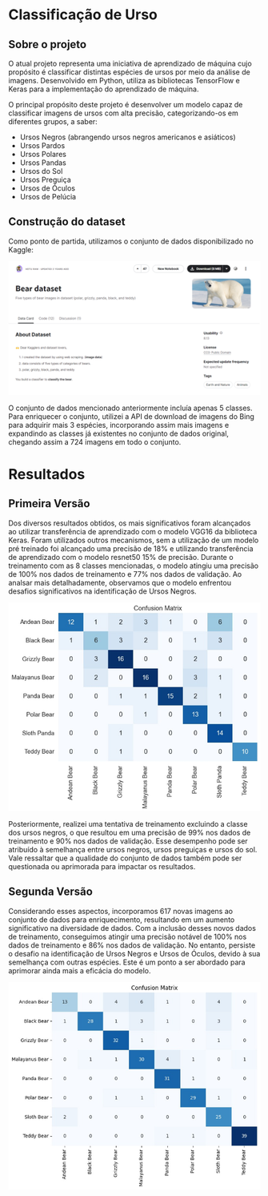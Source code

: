 # Classificação de Urso

## Sobre o projeto

O atual projeto representa uma iniciativa de aprendizado de máquina cujo propósito é classificar distintas espécies de ursos por meio da análise de imagens. Desenvolvido em Python, utiliza as bibliotecas TensorFlow e Keras para a implementação do aprendizado de máquina.

O principal propósito deste projeto é desenvolver um modelo capaz de classificar imagens de ursos com alta precisão, categorizando-os em diferentes grupos, a saber:

- Ursos Negros (abrangendo ursos negros americanos e asiáticos)
- Ursos Pardos
- Ursos Polares
- Ursos Pandas
- Ursos do Sol
- Ursos Preguiça
- Ursos de Óculos
- Ursos de Pelúcia

## Construção do dataset

Como ponto de partida, utilizamos o conjunto de dados disponibilizado no Kaggle:

![Dataset Kaggle](/imagens/kaggle-dataset.png)

O conjunto de dados mencionado anteriormente incluía apenas 5 classes. Para enriquecer o conjunto, utilizei a API de download de imagens do Bing para adquirir mais 3 espécies, incorporando assim mais imagens e expandindo as classes já existentes no conjunto de dados original, chegando assim a 724 imagens em todo o conjunto.

# Resultados
## Primeira Versão

Dos diversos resultados obtidos, os mais significativos foram alcançados ao utilizar transferência de aprendizado com o modelo VGG16 da biblioteca Keras. Foram utilizados outros mecanismos, sem a utilização de um modelo pré treinado foi alcançado uma precisão de 18% e utilizando transferência de aprendizado com o modelo resnet50 15% de precisão. Durante o treinamento com as 8 classes mencionadas, o modelo atingiu uma precisão de 100% nos dados de treinamento e 77% nos dados de validação. Ao analsar mais detalhadamente, observamos que o modelo enfrentou desafios significativos na identificação de Ursos Negros.

![Dataset Kaggle](/imagens/matriz-confusao.jpeg)

Posteriormente, realizei uma tentativa de treinamento excluindo a classe dos ursos negros, o que resultou em uma precisão de 99% nos dados de treinamento e 90% nos dados de validação. Esse desempenho pode ser atribuído à semelhança entre ursos negros, ursos preguiças e ursos do sol. Vale ressaltar que a qualidade do conjunto de dados também pode ser questionada ou aprimorada para impactar os resultados.

## Segunda Versão

Considerando esses aspectos, incorporamos 617 novas imagens ao conjunto de dados para enriquecimento, resultando em um aumento significativo na diversidade de dados. Com a inclusão desses novos dados de treinamento, conseguimos atingir uma precisão notável de 100% nos dados de treinamento e 86% nos dados de validação. No entanto, persiste o desafio na identificação de Ursos Negros e Ursos de Óculos, devido à sua semelhança com outras espécies. Este é um ponto a ser abordado para aprimorar ainda mais a eficácia do modelo.

![Dataset Kaggle](/imagens/matriz-confusao-2.jpeg)